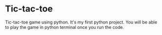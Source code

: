 # Tic-tac-toe
Tic-tac-toe game using python.
It's my first python project.
You will be able to play the game in python terminal once you run the code.
